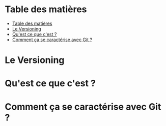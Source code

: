 # Table des matières

- [Table des matières](#table-des-matières)
- [Le Versioning](#le-versioning)
- [Qu'est ce que c'est ?](#quest-ce-que-cest-)
- [Comment ça se caractérise avec Git ?](#comment-ça-se-caractérise-avec-git-)

# Le Versioning

# Qu'est ce que c'est ?

# Comment ça se caractérise avec Git ?